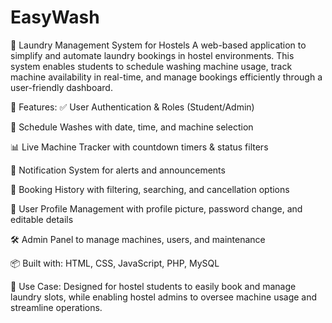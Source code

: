 # EasyWash
🧺 Laundry Management System for Hostels
A web-based application to simplify and automate laundry bookings in hostel environments. This system enables students to schedule washing machine usage, track machine availability in real-time, and manage bookings efficiently through a user-friendly dashboard.

🚀 Features:
✅ User Authentication & Roles (Student/Admin)

📅 Schedule Washes with date, time, and machine selection

📊 Live Machine Tracker with countdown timers & status filters

🔔 Notification System for alerts and announcements

📁 Booking History with filtering, searching, and cancellation options

👤 User Profile Management with profile picture, password change, and editable details

🛠️ Admin Panel to manage machines, users, and maintenance

📦 Built with: HTML, CSS, JavaScript, PHP, MySQL

📌 Use Case:
Designed for hostel students to easily book and manage laundry slots, while enabling hostel admins to oversee machine usage and streamline operations.
